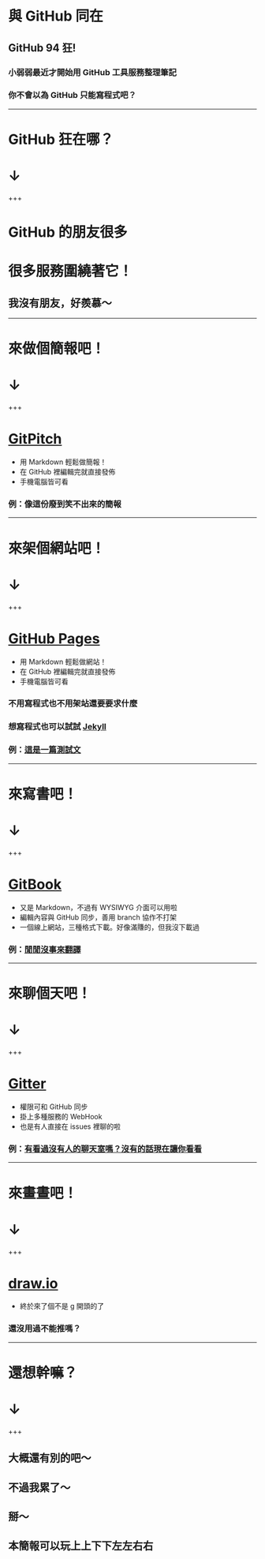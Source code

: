 # 與 GitHub 同在
## GitHub 94 狂!

### 小弱弱最近才開始用 GitHub 工具服務整理筆記
### 你不會以為 GitHub 只能寫程式吧？

---

# GitHub 狂在哪？
# ↓

+++

# GitHub 的朋友很多
# 很多服務圍繞著它！

## 我沒有朋友，好羨慕～

---

# 來做個簡報吧！
# ↓

+++

# [GitPitch](https://gitpitch.com/)
* 用 Markdown 輕鬆做簡報！
* 在 GitHub 裡編輯完就直接發佈
* 手機電腦皆可看
### 例：像這份廢到笑不出來的簡報

---

# 來架個網站吧！
# ↓

+++

# [GitHub Pages](https://pages.github.com/)
* 用 Markdown 輕鬆做網站！
* 在 GitHub 裡編輯完就直接發佈
* 手機電腦皆可看
### 不用寫程式也不用架站還要要求什麼
### 想寫程式也可以試試 [Jekyll](https://help.github.com/articles/using-jekyll-as-a-static-site-generator-with-github-pages/)
### 例：[這是一篇測試文](https://pgsql-tw.github.io/blog/)

---

# 來寫書吧！
# ↓

+++

# [GitBook](https://www.gitbook.com)
* 又是 Markdown，不過有 WYSIWYG 介面可以用啦
* 編輯內容與 GitHub 同步，善用 branch 協作不打架
* 一個線上網站，三種格式下載。好像滿賺的，但我沒下載過
### 例：[閒閒沒事來翻譯](https://www.gitbook.com/book/pgsql-tw/postgresql-10/)

---

# 來聊個天吧！
# ↓

+++

# [Gitter](https://gitter.im/)
* 權限可和 GitHub 同步
* 掛上多種服務的 WebHook
* 也是有人直接在 issues 裡聊的啦
### 例：[有看過沒有人的聊天室嗎？沒有的話現在讓你看看](https://gitter.im/pgsql-tw/Lobby)

---

# 來畫晝吧！
# ↓

+++

# [draw.io](https://www.draw.io)
* 終於來了個不是 g 開頭的了
### 還沒用過不能推嗎？

---

# 還想幹嘛？
# ↓

+++

## 大概還有別的吧～
## 不過我累了～
## 掰～

## 本簡報可以玩上上下下左左右右
